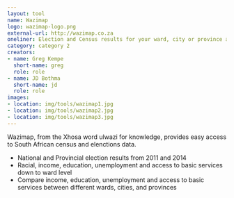 ```yaml
---
layout: tool
name: Wazimap
logo: wazimap-logo.png
external-url: http://wazimap.co.za
oneliner: Election and Census results for your ward, city or province across South Africa
category: category 2
creators:
- name: Greg Kempe
  short-name: greg
  role: role
- name: JD Bothma
  short-name: jd
  role: role
images:
- location: img/tools/wazimap1.jpg
- location: img/tools/wazimap2.jpg
- location: img/tools/wazimap3.jpg
---
```

Wazimap, from the Xhosa word ulwazi for knowledge, provides easy access to South African census and elenctions data.

- National and Provincial election results from 2011 and 2014
- Racial, income, education, unemployment and access to basic services down to ward level
- Compare income, education, unemployment and access to basic services between different wards, cities, and provinces